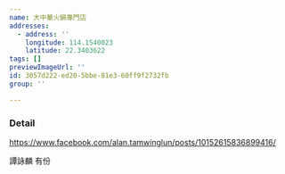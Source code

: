 ```yaml
---
name: 大中華火鍋專門店
addresses:
  - address: ''
    longitude: 114.1540023
    latitude: 22.3403622
tags: []
previewImageUrl: ''
id: 3057d222-ed20-5bbe-81e3-60ff9f2732fb
group: ''

---
```

### Detail
https://www.facebook.com/alan.tamwinglun/posts/10152615836899416/

譚詠麟 有份

